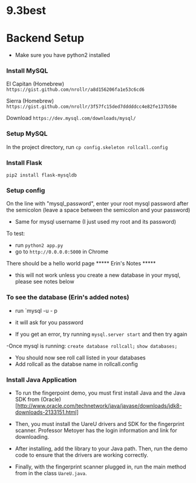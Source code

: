 # 9.3best

# Backend Setup
- Make sure you have python2 installed

### Install MySQL

El Capitan (Homebrew)
`https://gist.github.com/nrollr/a8d156206fa1e53c6cd6`

Sierra (Homebrew)
`https://gist.github.com/nrollr/3f57fc15ded7dddddcc4e82fe137b58e`

Download
`https://dev.mysql.com/downloads/mysql/`

### Setup MySQL

In the project directory, run
`cp config.skeleton rollcall.config`


### Install Flask
`pip2 install flask-mysqldb`


### Setup config

On the line with "mysql_password", enter your root mysql password after the semicolon (leave a space between the semicolon and your password) 
- Same for mysql username (I just used my root and its password)

To test:
- run `python2 app.py`
- go to `http://0.0.0.0:5000` in Chrome

There should be a hello world page
***** Erin's Notes *****
- this will not work unless you create a new database in your mysql, please see notes below 

### To see the database (Erin's added notes)

- run `mysql -u <username> - p
- it will ask for you password

- If you get an error, try running `mysql.server start` and then try again 

-Once mysql is running: 
	`create database rollcall;`
	`show databases;`
- You should now see roll call listed in your databases
- Add rollcall as the databse name in rollcall.config

### Install Java Application

- To run the fingerpoint demo, you must first install Java and the Java SDK from  (Oracle)[http://www.oracle.com/technetwork/java/javase/downloads/jdk8-downloads-2133151.html]

- Then, you must install the UareU drivers and SDK for the fingerprint scanner. Professor Metoyer has the login information and link for downloading.

- After installing, add the library to your Java path. Then, run the demo code to ensure that the drivers are working correctly.

- Finally, with the fingerprint scanner plugged in, run the main method from in the class `UareU.java`.
